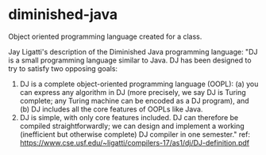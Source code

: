 # diminished-java
Object oriented programming language created for a class.

Jay Ligatti's description of the Diminished Java programming language:
"DJ is a small programming language similar to Java. DJ has been
designed to try to satisfy two opposing goals:
1. DJ is a complete object-oriented programming language (OOPL):
(a) you can express any algorithm in DJ (more precisely, we
say DJ is Turing complete; any Turing machine can be encoded
as a DJ program), and (b) DJ includes all the core features of
OOPLs like Java.
2. DJ is simple, with only core features included. DJ can
therefore be compiled straightforwardly; we can design and
implement a working (inefficient but otherwise complete) DJ
compiler in one semester."
ref: https://www.cse.usf.edu/~ligatti/compilers-17/as1/dj/DJ-definition.pdf
